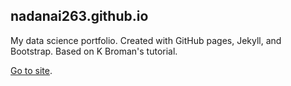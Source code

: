 ## nadanai263.github.io

My data science portfolio. Created with GitHub pages, Jekyll, and Bootstrap. Based on K Broman's tutorial. 

[Go to site](https://nadanai263.github.io).

